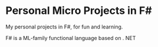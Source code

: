 # Personal Micro Projects in F\#

My personal projects in F#, for fun and learning.

F# is a ML-family functional language based on . NET
